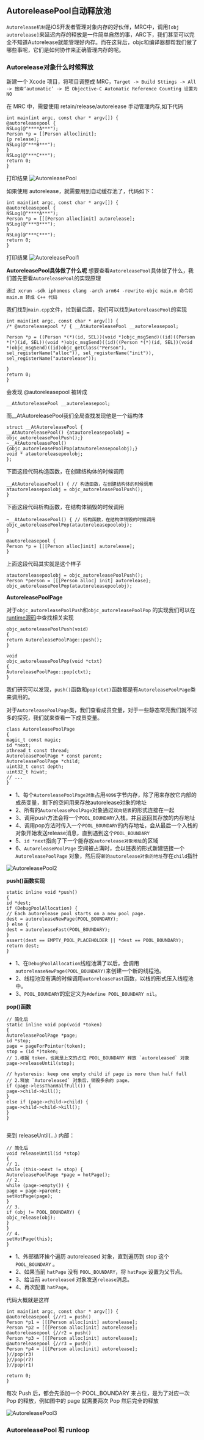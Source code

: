 ## AutoreleasePool自动释放池

`Autorelease机制`是iOS开发者管理对象内存的好伙伴，MRC中，调用`[obj autorelease]`来延迟内存的释放是一件简单自然的事，ARC下，我们甚至可以完全不知道Autorelease就能管理好内存。而在这背后，objc和编译器都帮我们做了哪些事呢，它们是如何协作来正确管理内存的呢。


### Autorelease对象什么时候释放

新建一个 Xcode 项目，将项目调整成 MRC，`Target -> Build Sttings -> All -> 搜索‘automatic’ -> 把 Objective-C Automatic Reference Counting 设置为 NO`

在 MRC 中，需要使用 retain/release/autorelease 手动管理内存,如下代码
```
int main(int argc, const char * argv[]) {
@autoreleasepool {
NSLog(@"****A***");
Person *p = [[Person alloc]init];
[p release];
NSLog(@"***B***");
}
NSLog(@"***C***");
return 0;
}
```
打印结果
![AutoreleasePool](https://github.com/SunshineBrother/JHBlog/blob/master/iOS知识点/iOS底层/内存管理/AutoreleasePool.png)

如果使用 autorelease，就需要用到自动缓存池了，代码如下：
```
int main(int argc, const char * argv[]) {
@autoreleasepool {
NSLog(@"****A***");
Person *p = [[[Person alloc]init] autorelease];
NSLog(@"***B***");
}
NSLog(@"***C***");
return 0;
}
```
打印结果
![AutoreleasePool1](https://github.com/SunshineBrother/JHBlog/blob/master/iOS知识点/iOS底层/内存管理/AutoreleasePool1.png)

**AutoreleasePool具体做了什么呢**
想要查看`AutoreleasePool`具体做了什么，我们首先要看`AutoreleasePool`的实现原理

`通过 xcrun -sdk iphoneos clang -arch arm64 -rewrite-objc main.m 命令将 main.m 转成 C++ 代码`

我们找到`main.cpp`文件，拉到最后面，我们可以找到`AutoreleasePool`的实现
```
int main(int argc, const char * argv[]) {
/* @autoreleasepool */ { __AtAutoreleasePool __autoreleasepool; 

Person *p = ((Person *(*)(id, SEL))(void *)objc_msgSend)((id)((Person *(*)(id, SEL))(void *)objc_msgSend)((id)((Person *(*)(id, SEL))(void *)objc_msgSend)((id)objc_getClass("Person"), sel_registerName("alloc")), sel_registerName("init")), sel_registerName("autorelease"));

}
return 0;
}
```

会发现 @autoreleasepool 被转成
```
__AtAutoreleasePool __autoreleasepool;
```
而__AtAutoreleasePool我们全局查找发现他是一个结构体
```
struct __AtAutoreleasePool {
__AtAutoreleasePool() {atautoreleasepoolobj = objc_autoreleasePoolPush();}
~__AtAutoreleasePool() {objc_autoreleasePoolPop(atautoreleasepoolobj);}
void * atautoreleasepoolobj;
};
```

下面这段代码构造函数，在创建结构体的时候调用
```
__AtAutoreleasePool() { // 构造函数，在创建结构体的时候调用
atautoreleasepoolobj = objc_autoreleasePoolPush();
}
```
下面这段代码析构函数，在结构体销毁的时候调用
```
~__AtAutoreleasePool() { // 析构函数，在结构体销毁的时候调用
objc_autoreleasePoolPop(atautoreleasepoolobj);
}
```


```
@autoreleasepool {
Person *p = [[[Person alloc]init] autorelease];
}
```
上面这段代码其实就是这个样子
```
atautoreleasepoolobj = objc_autoreleasePoolPush();
Person *person = [[[Person alloc] init] autorelease];
objc_autoreleasePoolPop(atautoreleasepoolobj);
```

**AutoreleasePoolPage**

对于`objc_autoreleasePoolPush`和`objc_autoreleasePoolPop`
的实现我们可以在[runtime源码](https://opensource.apple.com/source/objc4/)中查找相关实现

```
objc_autoreleasePoolPush(void)
{
return AutoreleasePoolPage::push();
}

void
objc_autoreleasePoolPop(void *ctxt)
{
AutoreleasePoolPage::pop(ctxt);
}
```
我们研究可以发现，`push()`函数和`pop(ctxt)`函数都是有`AutoreleasePoolPage`类来调用的。

对于`AutoreleasePoolPage`类，我们查看成员变量，对于一些静态常亮我们就不过多的探究，我们就来查看一下成员变量。
```
class AutoreleasePoolPage 
{
magic_t const magic;
id *next;
pthread_t const thread;
AutoreleasePoolPage * const parent;
AutoreleasePoolPage *child;
uint32_t const depth;
uint32_t hiwat;
// ...
}
```

- 1、每个`AutoreleasePoolPage对象`占用`4096`字节内存，除了用来存放它内部的成员变量，剩下的空间用来存放autorelease对象的地址
- 2、所有的`AutoreleasePoolPage`对象通过`双向链表`的形式连接在一起
- 3、调用push方法会将一个`POOL_BOUNDARY`入栈，并且返回其存放的内存地址
- 4、调用pop方法时传入一个`POOL_BOUNDARY`的内存地址，会从最后一个入栈的对象开始发送release消息，直到遇到这个`POOL_BOUNDARY`
- 5、`id *next`指向了下一个能存放`autorelease对象地址`的区域  
- 6、`AutoreleasePoolPage` 空间被占满时，会以链表的形式新建链接一个 `AutoreleasePoolPage` 对象，然后将`新的autorelease对象的地址`存在`child`指针



![AutoreleasePool2](https://github.com/SunshineBrother/JHBlog/blob/master/iOS知识点/iOS底层/内存管理/AutoreleasePool2.png)


**push()函数实现**
```
static inline void *push() 
{
id *dest;
if (DebugPoolAllocation) {
// Each autorelease pool starts on a new pool page.
dest = autoreleaseNewPage(POOL_BOUNDARY);
} else {
dest = autoreleaseFast(POOL_BOUNDARY);
}
assert(dest == EMPTY_POOL_PLACEHOLDER || *dest == POOL_BOUNDARY);
return dest;
}
```
- 1、在`DebugPoolAllocation`线程池满了以后，会调用`autoreleaseNewPage(POOL_BOUNDARY)`来创建一个新的线程池。
- 2、线程池没有满的时候调用`autoreleaseFast`函数，以栈的形式压入线程池中。
- 3、`POOL_BOUNDARY`的宏定义为`#define POOL_BOUNDARY nil`。

**pop()函数**


```
// 简化后
static inline void pop(void *token) 
{   
AutoreleasePoolPage *page;
id *stop;
page = pageForPointer(token);
stop = (id *)token;
// 1.根据 token，也就是上文的占位 POOL_BOUNDARY 释放 `autoreleased` 对象
page->releaseUntil(stop);

// hysteresis: keep one empty child if page is more than half full
// 2.释放 `Autoreleased` 对象后，销毁多余的 page。
if (page->lessThanHalfFull()) {
page->child->kill();
}
else if (page->child->child) {
page->child->child->kill();
}
}
 
```
来到 releaseUntil(...) 内部：
```
// 简化后
void releaseUntil(id *stop) 
{
// 1.
while (this->next != stop) {
AutoreleasePoolPage *page = hotPage();
// 2.
while (page->empty()) {
page = page->parent;
setHotPage(page);
}
// 3.
if (obj != POOL_BOUNDARY) {
objc_release(obj);
}
}
// 4.
setHotPage(this);
}
```

- 1、外部循环挨个遍历 autoreleased 对象，直到遍历到 stop 这个 `POOL_BOUNDARY` 。
- 2、如果当前 `hatPage` 没有 `POOL_BOUNDARY`，将 `hatPage` 设置为父节点。
- 3、给当前 `autoreleased` 对象发送` release `消息。
- 4、再次配置 `hatPage`。


 代码大概就是这样
 ```
 int main(int argc, const char * argv[]) {
 @autoreleasepool {//r1 = push()
 Person *p1 = [[[Person alloc]init] autorelease];
 Person *p2 = [[[Person alloc]init] autorelease];
 @autoreleasepool {//r2 = push()
 Person *p3 = [[[Person alloc]init] autorelease];
 @autoreleasepool {//r3 = push()
 Person *p4 = [[[Person alloc]init] autorelease];
 }//pop(r3)
 }//pop(r2)
 }//pop(r1)
 
 return 0;
 }

 ```
每次 Push 后，都会先添加一个 POOL_BOUNDARY 来占位，是为了对应一次 Pop 的释放，例如图中的 page 就需要两次 Pop 然后完全的释放


![AutoreleasePool3](https://github.com/SunshineBrother/JHBlog/blob/master/iOS知识点/iOS底层/内存管理/AutoreleasePool3.png)


### AutoreleasePool 和 runloop





